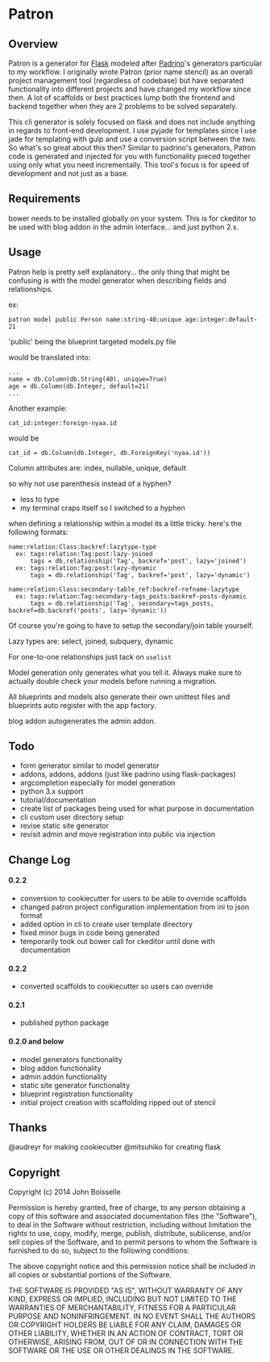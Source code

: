 # Patron

## Overview
Patron is a generator for [Flask](http://flask.pocoo.org) modeled after 
[Padrino](http://padrinorb.com)'s generators particular to my workflow. I 
originally wrote Patron (prior name stencil) as an overall project management
tool (regardless of codebase) but have separated functionality into different
projects and have changed my workflow since then. A lot of scaffolds or best
practices lump both the frontend and backend together when they are 2 problems
to be solved separately.

This cli generator is solely focused on flask and does not include anything in
regards to front-end development. I use pyjade for templates since I use jade 
for templating with gulp and use a conversion script between the two. So what's
  so great about this then? Similar to padrino's generators,
Patron code is generated and injected for you with functionality pieced
together using only what you need incrementally. This tool's focus is for speed 
of development and not just as a base.

## Requirements
bower needs to be installed globally on your system. This is for ckeditor to be
used with blog addon in the admin interface... and just python 2.x.

## Usage
Patron help is pretty self explanatory... the only thing that might be confusing
is with the model generator when describing fields and relationships.

ex:
```
patron model public Person name:string-40:unique age:integer:default-21
```
'public' being the blueprint targeted models.py file

would be translated into:
```
...
name = db.Column(db.String(40), unique=True)
age = db.Column(db.Integer, default=21)
...
```

Another example:
```
cat_id:integer:foreign-nyaa.id
```
would be
```
cat_id = db.Column(db.Integer, db.ForeignKey('nyaa.id'))
```
Column attributes are: index, nullable, unique, default

so why not use parenthesis instead of a hyphen?

- less to type
- my terminal craps itself so I switched to a hyphen

when defining a relationship within a model its a little tricky. here's the 
following formats:

```
name:relation:Class:backref:lazytype-type
  ex: tags:relation:Tag:post:lazy-joined
      tags = db.relationship('Tag', backref='post', lazy='joined')
  ex: tags:relation:Tag:post:lazy-dynamic
      tags = db.relationship('Tag', backref='post', lazy='dynamic')
```
```
name:relation:Class:secondary-table_ref:backref-refname-lazytype
  ex: tags:relation:Tag:secondary-tags_posts:backref-posts-dynamic
      tags = db.relationship('Tag', secondary=tags_posts, backref=db.backref('posts', lazy='dynamic'))
```
Of course you're going to have to setup the secondary/join table yourself.

Lazy types are: select, joined, subquery, dynamic

For one-to-one relationships just tack on `uselist`

Model generation only generates what you tell it. Always make sure to actually
double check your models before running a migration.

All blueprints and models also generate their own unittest files and blueprints
auto register with the app factory.

blog addon autogenerates the admin addon.

## Todo

- form generator similar to model generator
- addons, addons, addons (just like padrino using flask-packages)
- argcompletion especially for model generation
- python 3.x support
- tutorial/documentation
- create list of packages being used for what purpose in documentation
- cli custom user directory setup
- revise static site generator
- revisit admin and move registration into public via injection

## Change Log

#### 0.2.2
- conversion to cookiecutter for users to be able to override scaffolds
- changed patron project configuration implementation from ini to json format
- added option in cli to create user template directory
- fixed minor bugs in code being generated
- temporarily took out bower call for ckeditor until done with documentation

#### 0.2.2
- converted scaffolds to cookiecutter so users can override

#### 0.2.1
- published python package

#### 0.2.0 and below
- model generators functionality
- blog addon functionality
- admin addon functionality
- static site generator functionality
- blueprint registration functionality
- initial project creation with scaffolding ripped out of stencil

## Thanks
@audreyr for making cookiecutter
@mitsuhiko for creating flask

## Copyright
Copyright (c) 2014 John Boisselle

Permission is hereby granted, free of charge, to any person obtaining a copy of
this software and associated documentation files (the "Software"), to deal in 
the Software without restriction, including without limitation the rights to 
use, copy, modify, merge, publish, distribute, sublicense, and/or sell copies 
of the Software, and to permit persons to whom the Software is furnished to do 
so, subject to the following conditions:

The above copyright notice and this permission notice shall be included in all 
copies or substantial portions of the Software.

THE SOFTWARE IS PROVIDED "AS IS", WITHOUT WARRANTY OF ANY KIND, EXPRESS OR 
IMPLIED, INCLUDING BUT NOT LIMITED TO THE WARRANTIES OF MERCHANTABILITY, 
FITNESS FOR A PARTICULAR PURPOSE AND NONINFRINGEMENT. IN NO EVENT SHALL THE 
AUTHORS OR COPYRIGHT HOLDERS BE LIABLE FOR ANY CLAIM, DAMAGES OR OTHER 
LIABILITY, WHETHER IN AN ACTION OF CONTRACT, TORT OR OTHERWISE, ARISING FROM, 
OUT OF OR IN CONNECTION WITH THE SOFTWARE OR THE USE OR OTHER DEALINGS IN THE 
SOFTWARE.
